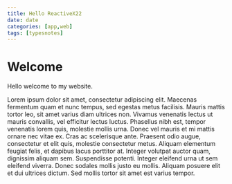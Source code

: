 ```yaml
---
title: Hello ReactiveX22
date: date
categories: [app,web]
tags: [typesnotes]
---
```


# Welcome

Hello welcome to my website.

Lorem ipsum dolor sit amet, consectetur adipiscing elit. Maecenas fermentum quam et nunc tempus, sed egestas metus facilisis. Mauris mattis tortor leo, sit amet varius diam ultrices non. Vivamus venenatis lectus ut mauris convallis, vel efficitur lectus luctus. Phasellus nibh est, tempor venenatis lorem quis, molestie mollis urna. Donec vel mauris et mi mattis ornare nec vitae ex. Cras ac scelerisque ante. Praesent odio augue, consectetur et elit quis, molestie consectetur metus. Aliquam elementum feugiat felis, et dapibus lacus porttitor at. Integer volutpat auctor quam, dignissim aliquam sem. Suspendisse potenti. Integer eleifend urna ut sem eleifend viverra. Donec sodales mollis justo eu mollis. Aliquam posuere elit et dui ultrices dictum. Sed mollis tortor sit amet est varius tempor.
